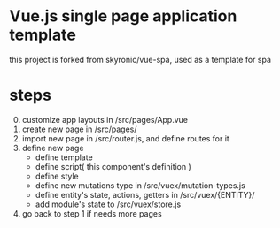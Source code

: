 # Vue.js single page application template

this project is forked from skyronic/vue-spa, used as a template for spa

# steps
0. customize app layouts in /src/pages/App.vue
1. create new page in /src/pages/
2. import new page in /src/router.js, and define routes for it
3. define new page
    * define template
    * define script( this component's definition )
    * define style
    * define new mutations type in /src/vuex/mutation-types.js
    * define entity's state, actions, getters in /src/vuex/{ENTITY}/
    * add module's state to /src/vuex/store.js
4. go back to step 1 if needs more pages